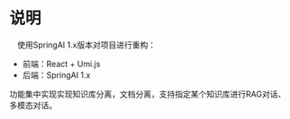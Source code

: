 # 说明

&emsp;使用SpringAI 1.x版本对项目进行重构：

- 前端：React + Umi.js
- 后端：SpringAI 1.x

功能集中实现实现知识库分离，文档分离，支持指定某个知识库进行RAG对话、多模态对话。